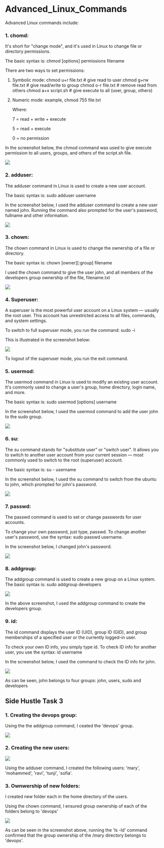 # Advanced_Linux_Commands
Advanced Linux commands include:

### 1. chomd:
It's short for "change mode", and it's used in Linux to change file or directory permissions.

The basic syntax is: chmod [options] permissions filename

There are two ways to set permissions:
 1. Symbolic mode: chmod u+r file.txt     # give read to user
chmod g+rw file.txt    # give read/write to group
chmod o-r file.txt     # remove read from others
chmod a+x script.sh    # give execute to all (user, group, others)

 1. Numeric mode: example, chmod 755 file.txt

    Where:

    7 = read + write + execute

    5 = read + execute

    0 = no permission

In the screenshot below, the chmod command was used to give execute permission to all users, groups, and others of the script.sh file.

![](./img/1.chmod.png)

### 2. adduser:
The adduser command in Linux is used to create a new user account.

The basic syntax is: sudo adduser username

In the screenshot below, I used the adduser command to create a new user named john. Running the command also prompted for the user's password, fullname and other information.

![](./img/2.adduser.png)

### 3. chown:
The chown command in Linux is used to change the ownership of a file or directory.

The basic syntax is: chown [owner][:group] filename

I used the chown command to give the user john, and all members of the developers group ownership of the file, filename.txt

![](./img/3.chown.png)

### 4. Superuser:
A superuser is the most powerful user account on a Linux system — usually the root user. This account has unrestricted access to all files, commands, and system settings.

To switch to full superuser mode, you run the command: sudo -i

This is illustrated in the screenshot below:

![](./img/4.superuser.png)

To logout of the superuser mode, you run the exit command.

### 5. usermod:
The usermod command in Linux is used to modify an existing user account. It's commonly used to change a user's group, home directory, login name, and more.

The basic syntax is: sudo usermod [options] username

In the screenshot below, I used the usermod command to add the user john to the sudo group.

![](./img/5.usermod.png)

### 6. su:
The su command stands for "substitute user" or "switch user". It allows you to switch to another user account from your current session — most commonly used to switch to the root (superuser) account.

The basic syntax is: su - username

In the screenshot below, I used the su command to switch from the ubuntu to john, which prompted for john's password.

![](./img/6.su.png)

### 7. passwd:
The passwd command is used to set or change passwords for user accounts.

To change your own password, just type, passwd. To change another user's password, use the syntax: sudo passwd username.

In the screenshot below, I changed john's password.

![](./img/7.passwd.png)

### 8. addgroup:
The addgroup command is used to create a new group on a Linux system. The basic syntax is: sudo addgroup developers

![](./img/8.addgroup.png)

In the above screenshot, I used the addgroup command to create the developers group.

### 9. id:
The id command displays the user ID (UID), group ID (GID), and group memberships of a specified user or the currently logged-in user.

To check your own ID info, you simply type id. To check ID info for another user, you use the syntax: id username

In the screenshot below, I used the command to check the ID info for john.

![](./img/9.id.png)

As can be seen, john belongs to four groups: john, users, sudo and developers

## Side Hustle Task 3

### 1. Creating the devops group:
Using the the addgroup command, I ceated the 'devops' group.

![](./img/10.devops.png)

### 2. Creating the new users:
![](./img/11.new_users.png)

Using the adduser command, I created the following users: 'mary', 'mohammed', 'ravi', 'tunji', 'sofia'.

### 3. Ownwership of new folders:
I created new folder each in the home directory of the users.

Using the chown command, I ensured group ownership of each of the folders belong to 'devops'

![](./img/12.devops_ownership.png)

As can be seen in the screenshot above, running the 'ls -ld' command confirmed that the group ownership of the /mary directory belongs to 'devops'.